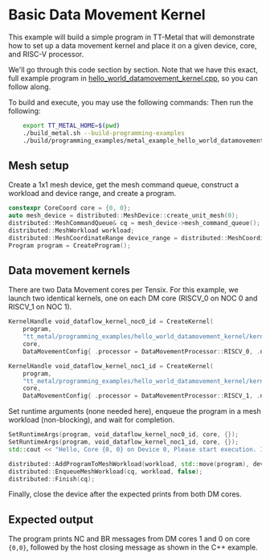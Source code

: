 # Basic Data Movement Kernel

This example will build a simple program in TT-Metal that will demonstrate how to set up a data movement kernel and place it on a given device, core, and RISC-V processor.

We'll go through this code section by section. Note that we have this exact, full example program in
[hello_world_datamovement_kernel.cpp](../../../tt_metal/programming_examples/hello_world_datamovement_kernel/hello_world_datamovement_kernel.cpp),
so you can follow along.

To build and execute, you may use the following commands:
Then run the following:
```bash
    export TT_METAL_HOME=$(pwd)
    ./build_metal.sh --build-programming-examples
    ./build/programming_examples/metal_example_hello_world_datamovement_kernel
```

## Mesh setup

Create a 1x1 mesh device, get the mesh command queue, construct a workload and device range, and create a program.

```cpp
constexpr CoreCoord core = {0, 0};
auto mesh_device = distributed::MeshDevice::create_unit_mesh(0);
distributed::MeshCommandQueue& cq = mesh_device->mesh_command_queue();
distributed::MeshWorkload workload;
distributed::MeshCoordinateRange device_range = distributed::MeshCoordinateRange(mesh_device->shape());
Program program = CreateProgram();
```

## Data movement kernels

There are two Data Movement cores per Tensix. For this example, we launch two identical kernels, one on each DM core (RISCV_0 on NOC 0 and RISCV_1 on NOC 1).

```cpp
KernelHandle void_dataflow_kernel_noc0_id = CreateKernel(
    program,
    "tt_metal/programming_examples/hello_world_datamovement_kernel/kernels/dataflow/void_dataflow_kernel.cpp",
    core,
    DataMovementConfig{ .processor = DataMovementProcessor::RISCV_0, .noc = NOC::RISCV_0_default });

KernelHandle void_dataflow_kernel_noc1_id = CreateKernel(
    program,
    "tt_metal/programming_examples/hello_world_datamovement_kernel/kernels/dataflow/void_dataflow_kernel.cpp",
    core,
    DataMovementConfig{ .processor = DataMovementProcessor::RISCV_1, .noc = NOC::RISCV_1_default });
```

Set runtime arguments (none needed here), enqueue the program in a mesh workload (non-blocking), and wait for completion.

```cpp
SetRuntimeArgs(program, void_dataflow_kernel_noc0_id, core, {});
SetRuntimeArgs(program, void_dataflow_kernel_noc1_id, core, {});
std::cout << "Hello, Core {0, 0} on Device 0, Please start execution. I will standby for your communication." << std::endl;

distributed::AddProgramToMeshWorkload(workload, std::move(program), device_range);
distributed::EnqueueMeshWorkload(cq, workload, false);
distributed::Finish(cq);
```

Finally, close the device after the expected prints from both DM cores.

## Expected output

The program prints NC and BR messages from DM cores 1 and 0 on core `{0,0}`, followed by the host closing message as shown in the C++ example.
